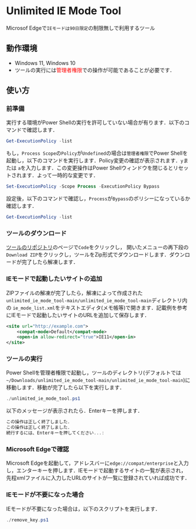 # Unlimited IE Mode Tool
Microsof Edgeで`IEモードは90日限定`の制限無しで利用するツール

## 動作環境
* Windows 11, Windows 10
* ツールの実行には<font color="RED">管理者権限</font>での操作が可能であることが必要です．

## 使い方

### 前準備
実行する環境がPower Shellの実行を許可していない場合が有ります．以下のコマンドで確認します．

```powershell
Get-ExecutionPolicy -list
```

もし，`Process Scope`の`Policy`が`Undefined`の場合は`管理者権限`でPower Shellを起動し，以下のコマンドを実行します．Policy変更の確認が表示されます．`y`または
`a`を入力します．この変更操作はPower Shellウィンドウを閉じるとリセットされます．よって一時的な変更です．

```powershell
Set-ExecutionPolicy -Scope Process -ExecutionPolicy Bypass
```

設定後，以下のコマンドで確認し，`Process`が`Bypass`のポリシーになっているか確認します．

```powershell
Get-ExecutionPolicy -list
```

### ツールのダウンロード
[ツールのリポジトリ](https://github.com/y-vectorfield/unlimited_ie_mode_tool)のページで`Code`をクリックし，
開いたメニューの再下段の`Download ZIP`をクリックし，ツールをZip形式でダウンロードします．ダウンロードが完了したら解凍します．

### IEモードで起動したいサイトの追加
ZIPファイルの解凍が完了したら，解凍によって作成された`unlimited_ie_mode_tool-main/unlimited_ie_mode_tool-main`ディレクトリ内の
`ie_mode_list.xml`をテキストエディタ(メモ帳等)で開きます．記載例を参考にIEモードで起動したいサイトのURLを追加して保存します．

```xml
<site url="http://example.com">
    <compat-mode>Default</compat-mode>
    <open-in allow-redirect="true">IE11</open-in>
</site>
```

### ツールの実行
Power Shellを管理者権限で起動し，ツールのディレクトリ(デフォルトでは`~/Downloads/unlimited_ie_mode_tool-main/unlimited_ie_mode_tool-main`)に移動します．移動が完了したら以下を実行します．

```powershell
./unlimited_ie_mode_tool.ps1
```

以下のメッセージが表示されたら．Enterキーを押します．

```powershell
この操作は正しく終了しました．
この操作は正しく終了しました．
続行するには、Enterキーを押してください...:
```

### Microsoft Edgeで確認
Microsoft Edgeを起動して，アドレスバーに`edge://compat/enterprise`と入力し，エンターキーを押します．IEモードで起動するサイトの一覧が表示され，
先程xmlファイルに入力したURLのサイトが一覧に登録されていれば成功です．

### IEモードが不要になった場合
IEモードが不要になった場合は，以下のスクリプトを実行します．

```powershell
./remove_key.ps1
```
